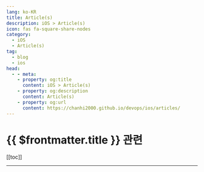 ```yaml
---
lang: ko-KR
title: Article(s)
description: iOS > Article(s)
icon: fas fa-square-share-nodes
category: 
  - iOS
  - Article(s)
tag: 
  - blog
  - ios
head:
  - - meta:
    - property: og:title
      content: iOS > Article(s)
    - property: og:description
      content: Article(s)
    - property: og:url
      content: https://chanhi2000.github.io/devops/ios/articles/
---
```


# {{ $frontmatter.title }} 관련

[[toc]]

---

<TagLinks />